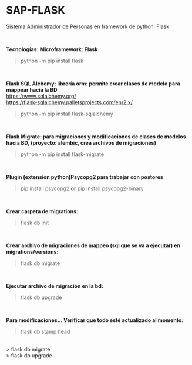 # SAP-FLASK
Sistema Administrador de Personas en framework de python: Flask

<br>

**Tecnologías:**
**Microframework: Flask**
> python -m pip install flask

<br>

**Flask SQL Alchemy: librería orm: permite crear clases de modelo para mappear hacia la BD**
<br>
https://www.sqlalchemy.org/
<br>
https://flask-sqlalchemy.palletsprojects.com/en/2.x/
<br>
> python -m pip install flask-sqlalchemy
<br>

**Flask Migrate: para migraciones y modificaciones de clases de modelos hacia BD, (proyecto: alembic, crea archivos de migraciones)**
> python -m pip install flask-migrate

<br>

**Plugin (extension python)Psycopg2 para trabajar con postores**
> pip install psycopg2
**or**
> pip install psycopg2-binary

<br>

**Crear carpeta de migrations:**
> flask db init

<br>

**Crear archivo de migraciones de mappeo (sql que se va a ejecutar) en migrations/versions:**
> flask db migrate

<br>

**Ejecutar archivo de migración en la bd:**
> flask db upgrade

<br>

**Para modificaciones...
Verificar que todo esté actualizado al momento:**
> flask db stamp head 
<br>
> flask db migrate
<br>
> flask db upgrade

